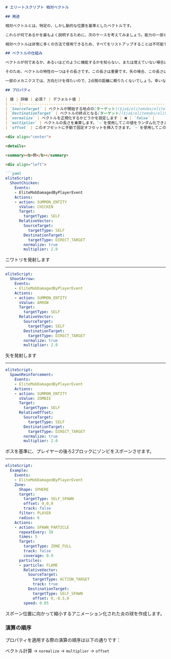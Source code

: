 ```markdown
# エリートスクリプト 相対ベクトル

## 用途

相対ベクトルとは、特定の、しかし動的な位置を基準としたベクトルです。

これらが何であるかを最もよく説明するために、次のケースを考えてみましょう。能力の一部として、プレイヤーをボスの方へ押したいとします。戦闘中、ボスもプレイヤーも動き回るため、この効果を達成するために特定のベクトルに頼ることはできません。プレイヤーからボスへ向かうベクトルが必要になります。（プレイヤーからボスへ向かう短い線に矢印が付いているのを想像してください。）

相対ベクトルは非常に多くの方法で使用できるため、すべてをリストアップすることは不可能ですが、その中には以下のようなものがあります：特定のプレイヤーやモブに向かってエンティティ（投射物など）を発射する；プレイヤーの後ろに援軍をスポーンさせる；特定の方向に落下ブロックを発射する；プレイヤーに向かって発射されるレイを作成するなど、他にもたくさんあります。

## ベクトルの仕組み

ベクトルが何であるか、あるいはどのように機能するかを知らない、または覚えていない場合は、ベクトルをある点から別の点へ向かう矢印として考えることができます。

そのため、ベクトルの特性の一つはその長さです。この長さは重要です。矢の場合、この長さは矢が発射される速度であり、特定の場所からオフセット点を得ようとする場合、それはその点からの距離です。遠いものはベクトル長が大きくなり、近いものは短くなります。

一部のメカニクスでは、方向だけを得たいので、2点間の距離に頼りたくないでしょう。幸いなことに、ベクトル正規化を使用できます。これにより、方向は保持されますが、長さは1.0に変更されます。その後、乗数を使用して、提供されるオフセットまたは与えられる速度に満足するまで、ベクトルを簡単に変更できます。

## プロパティ

| 値 | 詳細 | 必須？ | デフォルト値 |
| --- |:--------------------------------------------------------------------------------------------------------:| :-: | :-: |
| `SourceTarget` | ベクトルが開始する地点の[ターゲット]($ja$/elitemobs/elitescript_targets.md) | ✅ | `none` |
| `DestinationTarget` | ベクトルの終点となる[ターゲット]($ja$/elitemobs/elitescript_targets.md) | ✅ | `none` |
| `normalize` | ベクトルを正規化するかどうかを設定します | ❌ | `false` |
| `multiplier` | ベクトルの長さを乗算します。`~`を使用してこの値をランダム化できます。例: `1.0~2.5`。 | ❌ | `1.0` |
| `offset` | このオフセットに手動で固定オフセットを挿入できます。`~`を使用してこの値をランダム化できます。例: `0~5,0~2,0~10`。 | ❌ | `none` |

<div align="center">

<details>

<summary><b>例</b></summary>

<div align="left">

```yaml
eliteScript:
  ShootChicken:
    Events:
    - EliteMobDamagedByPlayerEvent
    Actions:
    - action: SUMMON_ENTITY
      sValue: CHICKEN
      Target:
        targetType: SELF
      RelativeVector:
        SourceTarget:
          targetType: SELF
        DestinationTarget:
          targetType: DIRECT_TARGET
        normalize: true
        multiplier: 2.0
```

ニワトリを発射します

***

```yaml
eliteScript:
  ShootArrow:
    Events:
    - EliteMobDamagedByPlayerEvent
    Actions:
    - action: SUMMON_ENTITY
      sValue: ARROW
      Target:
        targetType: SELF
      RelativeVector:
        SourceTarget:
          targetType: SELF
        DestinationTarget:
          targetType: DIRECT_TARGET
        normalize: true
        multiplier: 2.0
```

矢を発射します

***

```yaml
eliteScript:
  SpawnReinforcement:
    Events:
    - EliteMobDamagedByPlayerEvent
    Actions:
    - action: SUMMON_ENTITY
      sValue: ZOMBIE
      Target:
        targetType: SELF
      RelativeOffset:
        SourceTarget:
          targetType: SELF
        DestinationTarget:
          targetType: DIRECT_TARGET
        normalize: true
        multiplier: 2.0
```

ボスを基準に、プレイヤーの後ろ2ブロックにゾンビをスポーンさせます。

***

```yaml
eliteScript:
  Example:
    Events:
    - EliteMobDamagedByPlayerEvent
    Zone:
      Shape: SPHERE
      target:
        targetType: SELF_SPAWN
        offset: 0,0,0
        track: false
      filter: PLAYER
      radius: 6
    Actions:
    - action: SPAWN_PARTICLE
      repeatEvery: 38
      times: 5
      Target:
        targetType: ZONE_FULL
        track: false
        coverage: 0.9
      particles:
      - particle: FLAME
        RelativeVector:
          SourceTarget:
            targetType: ACTION_TARGET
            track: true
          DestinationTarget:
            targetType: SELF_SPAWN
            offset: 0,-0.5,0
        speed: 0.05
```

スポーン位置に向かって縮小するアニメーション化された炎の球を作成します。

</div>

</details>

</div>

### 演算の順序

プロパティを適用する際の演算の順序は以下の通りです：

ベクトル計算 -> `normalize` -> `multiplier` -> `offset`
```